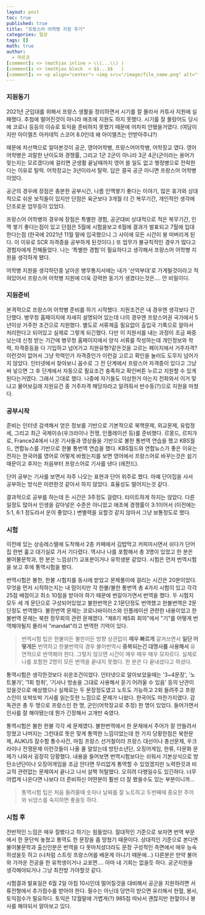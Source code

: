 ```yaml
---
layout: post
toc: true
published: true
title: "프랑스어 어학병 지원 후기"
categories: 일상
tags: []
math: true
author:
  - 마르코
[comment]: <> (mathjax inline > \\(...\\) )
[comment]: <> (mathjax block  > $$...$$   )
[comment]: <> <p align="center"> <img src="/image/file_name.png" alt="file_name" width="420" height="300"> </p>
---
```


### 지원동기 
2021년 군입대를 위해서 프랑스 생활을 정리하면서 시기를 잘 몰라서 카튜사 지원에 실패했다. 추첨에 떨어진것이 아니라 애초에 지원도 하지 못했다. 시기를 잘 몰랐어도 당시에 코로나 등등의 이슈로 토익을 준비하지 못했기 때문에 어차피 안됐을거였다. (여담이지만 아이엘츠 아카데믹 스코어 8.0인데 왜 아이엘츠는 안받아주냐?)

때문에 차선책으로 알아본것이 공군, 영어어학병, 프랑스어어학병, 어학장교 였다. 영어 어학병은 괴랄한 난이도와 경쟁률, 그리고 1군 2군이 아니라 3군 4군(군이라는 용어가 맞는지는 모르겠다)에 걸리면 군생활 끝날때까지 영어 쓸 일도 없고 행정병으로 전락한다는 이유로 탈락. 어학장교는 3년이라서 탈락. 답은 결국 공군 아니면 프랑스어 어학병이었다.

공군의 경우에 장점은 충분한 공부시간, 나름 인맥쌓기 좋다는 이야기, 많은 휴가와 상대적으로 쉬운 보직들이 있지만 단점은 육군보다 3개월 더 긴 복무기간, 개인적인 생각에 단조로운 업무등이 있었다.

프랑스어 어학병의 경우에 장점은 특별한 경험, 공군대비 상대적으로 적은 복무기간, 인맥 쌓기 좋다는점이 있고 단점은 5월에 시험을보고 6월에 결과가 발표되고 7월에 입대한다는점 (한국에 2021년 11월 말에 입국했으니 그 사이에 모든 시간이 붕 떠버리게 된다. 이 이유로 SCR 자격증을 공부하게 된것이다.) 또 업무가 불규칙적인 경우가 많다고 경험자에게 전해들었다. 나는 '특별한 경험'이 필요하다고 생각해서 프랑스어 어학병 지원을 생각하게 됐다.

어학병 지원을 생각하던중 날아온 병무통지서에는 내가 '산악부대'로 가게될것이라고 적혀있어서 프랑스어 어학병 지원에 더욱 강력한 동기가 생겼다는것은.... 안 비밀이다.

### 지원준비
본격적으로 프랑스어 어학병 준비를 하기 시작했다. 지원조건은 내 경우엔 생각보다 간단했다. 병무청 홈페이지에 자세히 설명되어 있는데 나의 경우엔 프랑스어권 국가에서 5년이상 거주한 조건으로 지원했다. 별도로 서류제출 필요없이 출입국 기록으로 알아서 처리한다고 되어있고 실제로 그렇게 되긴했다. 다만 이 지원서를 내는 과정이 조금 짜증났는데 신청 받는 기간에 병무청 홈페이지에서 양식 서류를 작성하는데 개인정보와 학력, 자격증등을 다 기입하고 넘어가고 지원유형?같은것을 고르는 페이지에서 거주자격?이런것이 없어서 그냥 학력인가 자격증인가 이런걸 고르고 확인을 눌러도 도무지 넘어가지 않았다. 인터넷에서 찾아보니 꼼수로 그 전 단계에서 프랑스어 자격증이 있다고 그냥 써 넣으면 그 후 단계에서 자동으로 필요조건 충족하고 확인버튼 누르고 지원할 수 있게 된다는거였다. 그래서 그대로 했다. 나중에 자기들도 이상한거 아는지 전화와서 이거 맞냐고 물어보길래 지원요건 중 거주자격 해당자라고 알려줘서 반수동(?)으로 지원을 마쳤다.

### 공부시작
준비는 인터넷 검색해서 얻은 정보를 기반으로 기본적으로 북핵문제, 외교문제, 유럽정세, 그리고 최근 국제이슈(우크라이나 전쟁, 인플레이션 등)를 준비했다. 르몽드, 르피갸로, France24에서 나온 기사들과 영상들을 기반으로 불한 통번역 연습을 했고 KBS월드, 연합뉴스를 기반으로 한불 통번역 연습을 했다. KBS월드와 연합뉴스가 좋은 이유는 전자는 한국어를 영어로 어떻게 바꿨는지를 보면 영어에서 프랑스어로 바꾸는것은 쉽기 때문이고 후자는 처음부터 프랑스어로 기사를 낸다 (레전드).

단어 공부는 기사를 보면서 자주 나오는 표현과 단어 위주로 했다. 아예 단어집을 사서 공부하는 방식은 미련한것 같아서 하지 않았다. 효율성도 떨어지는것 같다.

결과적으로 공부를 하는데 든 시간은 3주정도 걸렸다. 타이트하게 하지는 않았다. 다른 일정도 많아서 인생을 갈아넣은 수준은 아니었고 애초에 경쟁률이 3:1이어서 (이전에는 5:1, 6:1 정도라서 운이 좋았다.) 변별력을 요할것 같지 않아서 그냥 보통정도로 했다.

### 시험
이천에 있는 상승레스텔에 도착해서 2층 카페에서 김밥먹고 커피마시면서 쉬다가 단어집 한번 훑고 대기실로 가서 기다렸다. 역시나 나를 포함해서 총 3명이 있었고 한 분은 불어불문학과, 한 분은 느낌상(?) 교포분이거나 유학생분 같았다. 시험은 먼저 번역시험을 보고 후에 통역시험을 봤다. 

번역시험은 불한, 한불 시험지를 동시에 받았고 문제풀이에 걸리는 시간은 20분이었다. 무엇을 먼저 시작하는지는 내 맘이지만 각 한불/불한 통번역 총 4가지 시험이 있고 각각 25점 배점이고 최소 10점을 받아야 하기 때문에 번갈아가면서 번역을 했다. 두 시험지 모두 세 개 문단으로 구성되어있었고 불한번역은 2.1문단정도 번역했고 한불번역은 2문단정도 번역했다. 불한번역 문제는 코로나바이러스와 인플레이션 관련한 내용이었고 한불번역 문제는 북한 정무회의 관련 문제였다. "제8기 제5회 회의"에서 "기"를 어떻게 번역해야될지 몰라서 "mandat"라고 번역한 기억이 있다.

> 번역시험 팁은 한불이든 불한이든 방향 상관없이 **매우 빠르게** 갈겨쓰면서 **일단 어떻게든** 번역하고 한불번역의 경우 불어번역시 **중복되는건 대명사를 사용해서** 유연적으로 번역해야 한다. 그렇지 않으면 시간이 매우 매우 매우 모자르다. 실제로 나를 포함한 2명이 모든 번역을 끝내지 못했다. 한 분은 다 끝내셨다고 하셨다.

통역시험은 생각한것보다 쉬운조건이었다. 인터넷으로 알아보았을때는 '3~4문장', '노트불가', '1회 청취', '기사나 방송을 그대로 사용해서 듣기 어려울 수 있음' 등의 난관이 있을것으로 예상했으나 실제로는 두 문장정도였고 노트도 가능하고 2회 들려주고 프랑스인이 또박또박 기사를 읽는듯한 느낌으로 문제가 나왔다. 한국어도 마찬가지였다. 감독관은 총 두 명으로 프랑스인 한 명, 군인(어학장교로 추정) 한 명이 있었다. 들어가면서 인사를 잘 해야됐는데 뭔가 긴장해서 고개만 숙였다.

통역시험은 불한 한불 각각 세 문제였다. 불한번역에서 한 문제에서 주어가 잘 안들려서 망쳤고 나머지는 그런대로 뜻은 맞게 통역한 느낌이었는데 한 가지 당황한점은 북한문제, AUKUS 잠수함 통수사건, 마침 프랑스 선거철이라 프랑스 대선이나 총선문제, 우크라이나 전쟁문제 이런것들이 나올 줄 알았는데 방탄소년단, 오징어게임, 한류, 다문화 문제가 나와서 굉장히 당황했다. 내용을 들어보면 번역시험보다는 쉬워서 기본상식으로 방탄소년단이나 오징어게임을 조금 안다면 무리없게 통역할 수 있었겠지만 노력한것과 비교적 관련없는 문제여서 끝나고 나서 살짝 허탈했다. 오히려 다행일수도 있긴하다. 너무 어렵게 나온다면 나보다 더 준비하신 어떤분이 훨씬 더 잘 봤을수도 있는 부분이니까...

> 통역시험 팁은 처음 들려줄때 숫자나 날짜를 잘 노트하고 두번째때 중요한 주어와 뉘앙스를 숙지하면 좋을듯 하다.

### 시험 후
전반적인 느낌은 매우 잘봤다고 하기는 힘들었다. 절대적인 기준으로 보자면 번역 부문에서 한 문단씩 놓쳤고 통역도 한 문장을 좀 망쳤기 때문이다. 상대적인 기준으로 본다면 불어불문학과 출신인분은 번역을 다 못마치셨더라도 문장 구성적인 측면에서 매우 능숙하셨을듯 하고 (나처럼 스트릿 프랑스어를 배운게 아니기 때문에...) 다른분은 만약 불어와 가까운 전공을 한 유학생이거나 교포면.... 아마 내 기회는 없을듯 하다. 공군지원을 생각해야되거나 그냥 최전방 가야할것 같다.

시험결과 발표일은 6월 2일 아침 10시인데 떨어질것을 대비해서 공군을 지원하려면 서류전형에서 추가점수를 받아야 한다. 필수는 아닌데 당연히 받으면 유리해서 헌혈, 봉사, 토익점수가 필요하다. 토익은 12월말에 가볍게(?) 985점 따놔서 괜찮지만 헌혈이나 봉사를 해야되서 알아보고 있다.